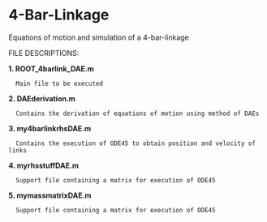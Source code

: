 # 4-Bar-Linkage
Equations of motion and simulation of a 4-bar-linkage

FILE DESCRIPTIONS:


**1. ROOT_4barlink_DAE.m**
    
      Main file to be executed
      
            
**2. DAEderivation.m**
       
      Contains the derivation of equations of motion using method of DAEs
 
 **3. my4barlinkrhsDAE.m**
      
      Contains the execution of ODE45 to obtain position and velocity of links

**4. myrhsstuffDAE.m**
      
      Support file containing a matrix for execution of ODE45
      
**5. mymassmatrixDAE.m**
      
      Support file containing a matrix for execution of ODE45

      
      
      
      

